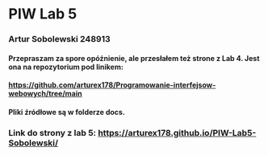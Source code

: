 # PIW Lab 5

### Artur Sobolewski 248913

#### Przepraszam za spore opóźnienie, ale przesłałem też strone z Lab 4. Jest ona na repozytorium pod linikem: 
#### https://github.com/arturex178/Programowanie-interfejsow-webowych/tree/main 
#### Pliki źródłowe są w folderze docs.

### Link do strony z lab 5: https://arturex178.github.io/PIW-Lab5-Sobolewski/
